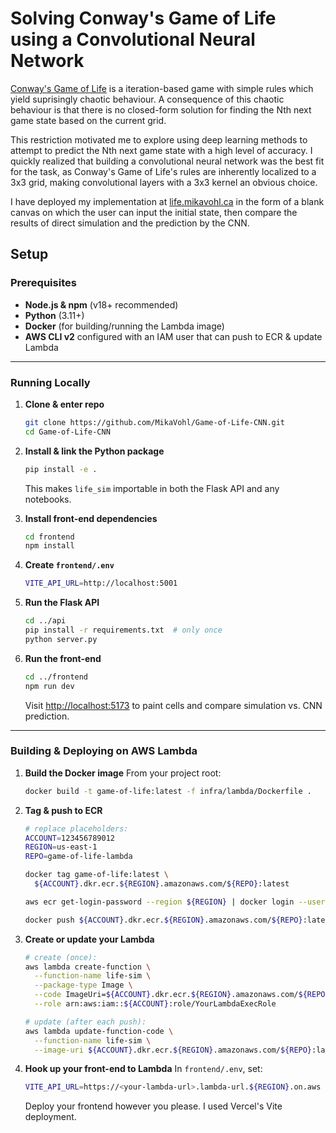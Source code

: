 # Solving Conway's Game of Life using a Convolutional Neural Network

[Conway's Game of Life](https://en.wikipedia.org/wiki/Conway%27s_Game_of_Life) is a iteration-based game with simple rules which yield suprisingly chaotic behaviour. A consequence of this chaotic behaviour is that there is no closed-form solution for finding the Nth next game state based on the current grid.

This restriction motivated me to explore using deep learning methods to attempt to predict the Nth next game state with a high level of accuracy. I quickly realized that building a convolutional neural network was the best fit for the task, as Conway's Game of Life's rules are inherently localized to a 3x3 grid, making convolutional layers with a 3x3 kernel an obvious choice.

I have deployed my implementation at [life.mikavohl.ca](life.mikavohl.ca) in the form of a blank canvas on which the user can input the initial state, then compare the results of direct simulation and the prediction by the CNN.


## Setup

### Prerequisites

- **Node.js & npm** (v18+ recommended)  
- **Python** (3.11+)  
- **Docker** (for building/running the Lambda image)  
- **AWS CLI v2** configured with an IAM user that can push to ECR & update Lambda

---

### Running Locally

1. **Clone & enter repo**  
   ```bash
   git clone https://github.com/MikaVohl/Game-of-Life-CNN.git
   cd Game-of-Life-CNN
   ```

2. **Install & link the Python package**

   ```bash
   pip install -e .
   ```

   This makes `life_sim` importable in both the Flask API and any notebooks.

3. **Install front-end dependencies**

   ```bash
   cd frontend
   npm install
   ```

4. **Create `frontend/.env`**

   ```bash
   VITE_API_URL=http://localhost:5001
   ```

5. **Run the Flask API**

   ```bash
   cd ../api
   pip install -r requirements.txt  # only once
   python server.py
   ```

6. **Run the front-end**

   ```bash
   cd ../frontend
   npm run dev
   ```

   Visit [http://localhost:5173](http://localhost:5173) to paint cells and compare simulation vs. CNN prediction.

---

### Building & Deploying on AWS Lambda

1. **Build the Docker image**
   From your project root:

   ```bash
   docker build -t game-of-life:latest -f infra/lambda/Dockerfile .
   ```

2. **Tag & push to ECR**

   ```bash
   # replace placeholders:
   ACCOUNT=123456789012
   REGION=us-east-1
   REPO=game-of-life-lambda

   docker tag game-of-life:latest \
     ${ACCOUNT}.dkr.ecr.${REGION}.amazonaws.com/${REPO}:latest

   aws ecr get-login-password --region ${REGION} | docker login --username AWS --password-stdin ${ACCOUNT}.dkr.ecr.${REGION}.amazonaws.com

   docker push ${ACCOUNT}.dkr.ecr.${REGION}.amazonaws.com/${REPO}:latest
   ```

3. **Create or update your Lambda**

   ```bash
   # create (once):
   aws lambda create-function \
     --function-name life-sim \
     --package-type Image \
     --code ImageUri=${ACCOUNT}.dkr.ecr.${REGION}.amazonaws.com/${REPO}:latest \
     --role arn:aws:iam::${ACCOUNT}:role/YourLambdaExecRole

   # update (after each push):
   aws lambda update-function-code \
     --function-name life-sim \
     --image-uri ${ACCOUNT}.dkr.ecr.${REGION}.amazonaws.com/${REPO}:latest
   ```

4. **Hook up your front-end to Lambda**
   In `frontend/.env`, set:

   ```bash
   VITE_API_URL=https://<your-lambda-url>.lambda-url.${REGION}.on.aws
   ```
   
   Deploy your frontend however you please. I used Vercel's Vite deployment.